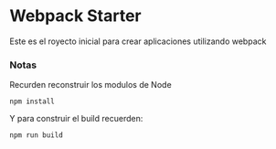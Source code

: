 # Webpack Starter

Este es el royecto inicial para crear aplicaciones utilizando webpack

### Notas
Recurden reconstruir los modulos de Node
```
npm install
```

Y para construir el build recuerden:
```
npm run build
```
